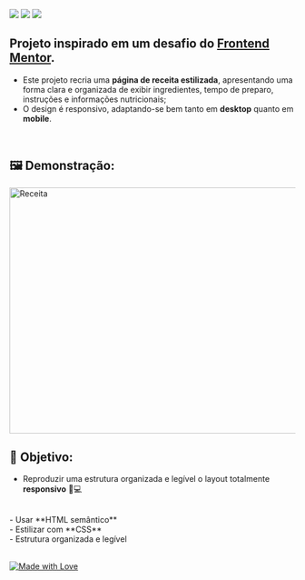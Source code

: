 <img src="https://img.shields.io/badge/HTML5-E44D26?style=for-the-badge&logo=html5&logoColor=white" /> <img src="https://img.shields.io/badge/CSS3-264DE4?style=for-the-badge&logo=css3&logoColor=white" /> <img src="https://img.shields.io/badge/FlexBox-62CDFF?style=for-the-badge&logo=css3&logoColor=white" />
<br>
## Projeto inspirado em um desafio do [Frontend Mentor](https://www.frontendmentor.io/profile/AnaCCapel).

* Este projeto recria uma **página de receita estilizada**, apresentando uma forma clara e organizada de exibir ingredientes, tempo de preparo, instruções e informações nutricionais;
* O design é responsivo, adaptando-se bem tanto em **desktop** quanto em **mobile**.

<br>

## 🖼️ Demonstração:


<img width="577" height="433" alt="Receita" src="https://github.com/user-attachments/assets/e40b49cd-7e2b-45d3-8679-79bc14792afb" />

<br>

## 🎯 Objetivo:

- Reproduzir uma estrutura organizada e legível o layout totalmente **responsivo** 📱💻
<br>
- Usar **HTML semântico** 
<br>
- Estilizar com **CSS**  
<br>
- Estrutura organizada e legível  

<br>
<br>

[![Made with Love](https://img.shields.io/badge/Made%20with-💜-AA77FF?style=flat-square)]()  
